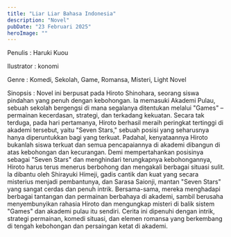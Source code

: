 ```yaml
---
title: "Liar Liar Bahasa Indonesia"
description: "Novel"
pubDate: "23 Februari 2025"
heroImage: ""
---
```


Penulis : Haruki Kuou

Ilustrator : konomi

Genre : Komedi, Sekolah, Game, Romansa, Misteri, Light Novel

Sinopsis : Novel ini berpusat pada Hiroto Shinohara, seorang siswa pindahan yang penuh dengan kebohongan.  Ia memasuki Akademi Pulau, sebuah sekolah bergengsi di mana segalanya ditentukan melalui "Games" –  permainan kecerdasan, strategi, dan terkadang kekuatan.  Secara tak terduga, pada hari pertamanya, Hiroto berhasil meraih peringkat tertinggi di akademi tersebut, yaitu "Seven Stars," sebuah posisi yang seharusnya hanya diperuntukkan bagi yang terkuat. Padahal, kenyataannya Hiroto bukanlah siswa terkuat dan semua pencapaiannya di akademi dibangun di atas kebohongan dan kecurangan. Demi mempertahankan posisinya sebagai "Seven Stars" dan menghindari terungkapnya kebohongannya, Hiroto harus terus menerus berbohong dan mengakali berbagai situasi sulit. Ia dibantu oleh Shirayuki Himeji, gadis cantik dan kuat yang secara misterius menjadi pembantunya, dan Sarasa Saionji, mantan "Seven Stars" yang sangat cerdas dan penuh intrik. Bersama-sama, mereka menghadapi berbagai tantangan dan permainan berbahaya di akademi, sambil berusaha menyembunyikan rahasia Hiroto dan mengungkap misteri di balik sistem "Games" dan akademi pulau itu sendiri. Cerita ini dipenuhi dengan intrik, strategi permainan, komedi situasi, dan elemen romansa yang berkembang di tengah kebohongan dan persaingan ketat di akademi.

